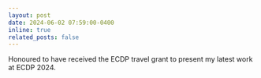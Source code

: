 ```yaml
---
layout: post
date: 2024-06-02 07:59:00-0400
inline: true
related_posts: false
---
```


Honoured to have received the ECDP travel grant to present my latest work at ECDP 2024.
